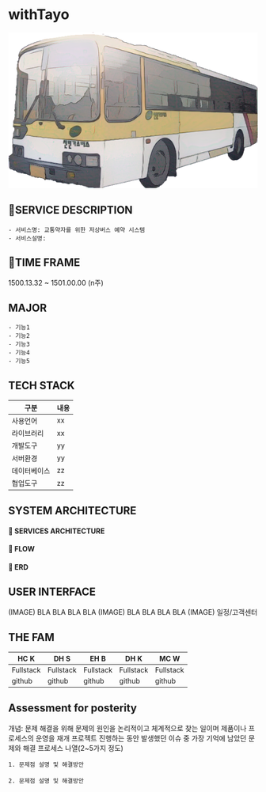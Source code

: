 # **withTayo**

![withTayo Splash](/TayoTest/src/main/webapp/IMG/Bus_real_sketch.png)

## 🚐SERVICE DESCRIPTION

    - 서비스명: 교통약자를 위한 저상버스 예약 시스템
    - 서비스설명:

## 🚌TIME FRAME
1500.13.32 ~ 1501.00.00 (n주)

## MAJOR 
    - 기능1
    - 기능2
    - 기능3
    - 기능4
    - 기능5

## TECH STACK
|구분  |	내용|
|---|---|
|사용언어| xx	|
|라이브러리| xx	|
|개발도구 	| yy |
|서버환경 	| yy |
|데이터베이스| zz |	
|협업도구 	| zz |

## SYSTEM ARCHITECTURE
#### 📌 SERVICES ARCHITECTURE
#### 📌 FLOW
#### 📌 ERD

## USER INTERFACE
(IMAGE)
BLA BLA BLA BLA
(IMAGE)
BLA BLA BLA BLA
(IMAGE)
일정/고객센터

## THE FAM
| HC K |	DH S |	EH B |	DH K |	MC W|
|---| ---|---|---|---|
|Fullstack |	Fullstack |	Fullstack |	Fullstack |	Fullstack|
|github |	github |	github |	github |	github|

## Assessment for posterity
개념: 문제 해결을 위해 문제의 원인을 논리적이고 체계적으로 찾는 일이며 제품이나 프로세스의 운영을 재개 프로젝트 진행하는 동안 발생했던 이슈 중 가장 기억에 남았던 문제와 해결 프로세스 나열(2~5가지 정도)

    1. 문제점 설명 및 해결방안

    2. 문제점 설명 및 해결방안
